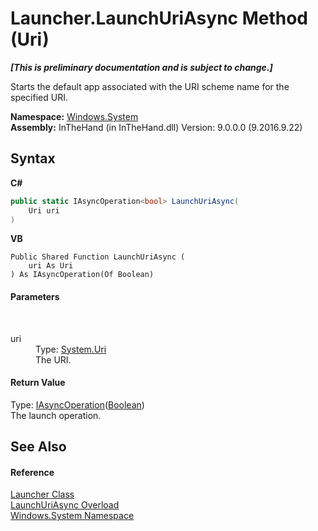# Launcher.LaunchUriAsync Method (Uri)
 _**\[This is preliminary documentation and is subject to change.\]**_

Starts the default app associated with the URI scheme name for the specified URI.

**Namespace:**&nbsp;<a href="N_Windows_System">Windows.System</a><br />**Assembly:**&nbsp;InTheHand (in InTheHand.dll) Version: 9.0.0.0 (9.2016.9.22)

## Syntax

**C#**<br />
``` C#
public static IAsyncOperation<bool> LaunchUriAsync(
	Uri uri
)
```

**VB**<br />
``` VB
Public Shared Function LaunchUriAsync ( 
	uri As Uri
) As IAsyncOperation(Of Boolean)
```


#### Parameters
&nbsp;<dl><dt>uri</dt><dd>Type: <a href="http://msdn2.microsoft.com/en-us/library/txt7706a" target="_blank">System.Uri</a><br />The URI.</dd></dl>

#### Return Value
Type: <a href="T_Windows_Foundation_IAsyncOperation_1">IAsyncOperation</a>(<a href="http://msdn2.microsoft.com/en-us/library/a28wyd50" target="_blank">Boolean</a>)<br />The launch operation.

## See Also


#### Reference
<a href="T_Windows_System_Launcher">Launcher Class</a><br /><a href="Overload_Windows_System_Launcher_LaunchUriAsync">LaunchUriAsync Overload</a><br /><a href="N_Windows_System">Windows.System Namespace</a><br />
